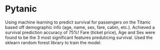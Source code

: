 # Pytanic
Using machine learning to predict survival for passengers on the Titanic based off demographic info (age, name, sex, fare, cabin, etc.). Achieved a survival prediction accuracy of 75%! Fare (ticket price), Age and Sex were found to be the 3 most significant features preduticing survival. Used the sklearn random forest library to train the model.
